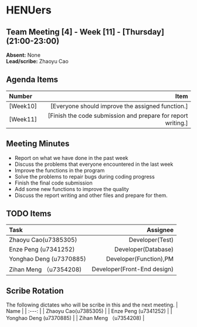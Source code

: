 # HENUers

## Team Meeting [4] - Week [11] - [Thursday] (21:00-23:00)
**Absent:**
None<br>
**Lead/scribe:**
Zhaoyu Cao

## Agenda Items
| Number | Item |
| :--- | ---: |
| [Week10] | [Everyone should improve the assigned function.] |
| [Week11] | [Finish the code submission and prepare for report writing.] |

## Meeting Minutes
- Report on what we have done in the past week
- Discuss the problems that everyone encountered in the last week
- Improve the functions in the program
- Solve the problems to repair bugs during coding progress
- Finish the final code submission
- Add some new functions to improve the quality
- Discuss the report writing and other files and prepare for them.

## TODO Items
| Task | Assignee |
| :--- | ---: |
| Zhaoyu Cao(u7385305) | Developer(Test) |
| Enze Peng (u7341252) | Developer(Database) |
| Yonghao Deng (u7370885) | Developer(Function),PM |
| Zihan Meng （u7354208) | Developer(Front-End design) |

## Scribe Rotation
The following dictates who will be scribe in this and the next meeting.
| Name |
| :---: |
| Zhaoyu Cao(u7385305) |
| Enze Peng (u7341252) |
| Yonghao Deng (u7370885) |
| Zihan Meng （u7354208) |
